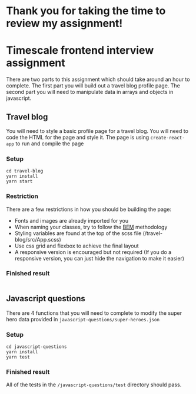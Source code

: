 # Thank you for taking the time to review my assignment!

# Timescale frontend interview assignment

There are two parts to this assignment which should take around an hour to complete.
The first part you will build out a travel blog profile page. The second part 
you will need to manipulate data in arrays and objects in javascript.

## Travel blog

You will need to style a basic profile page for a travel blog. You will need to code the HTML for the page
and style it. The page is using `create-react-app` to run and compile the page

### Setup
```
cd travel-blog
yarn install
yarn start
```

### Restriction

There are a few restrictions in how you should be building the page:

- Fonts and images are already imported for you
- When naming your classes, try to follow the [BEM](http://getbem.com/introduction/) methodology
- Styling variables are found at the top of the scss file (/travel-blog/src/App.scss)
- Use css grid and flexbox to achieve the final layout
- A responsive version is encouraged but not required (If you do a responsive version, you can just hide the navigation
 to make it easier)


### Finished result

<img src="./images/final-image.png" alt="" />

## Javascript questions

There are 4 functions that you will need to complete to modify the super hero data provided in 
`javascript-questions/super-heroes.json`

### Setup

```
cd javascript-questions
yarn install
yarn test
```

### Finished result

All of the tests in the `/javascript-questions/test` directory should pass.
